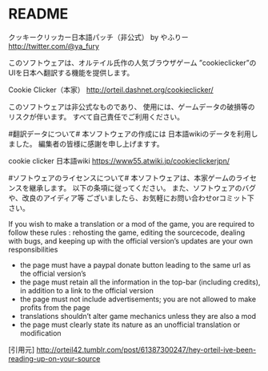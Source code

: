 # README #
クッキークリッカー日本語パッチ（非公式）
by やふりー　 http://twitter.com/@ya_fury

このソフトウェアは、オルテイル氏作の人気ブラウザゲーム
”cookieclicker”のUIを日本へ翻訳する機能を提供します。

Cookie Clicker（本家）
http://orteil.dashnet.org/cookieclicker/

このソフトウェアは非公式なものであり、
使用には、ゲームデータの破損等のリスクが伴います。
すべて自己責任でご利用ください。

#翻訳データについて#
本ソフトウェアの作成には
日本語wikiのデータを利用しました。
編集者の皆様に感謝を申し上げますす。

cookie clicker 日本語wiki
https://www55.atwiki.jp/cookieclickerjpn/

#ソフトウェアのライセンスについて#
本ソフトウェアは、本家ゲームのライセンスを継承します。
以下の条項に従ってください。
また、ソフトウェアのバグや、改良のアイディア等
ございましたら、お気軽にお問い合わせorコミット下さい。

If you wish to make a translation or a mod of the game, you are required to follow these rules :
rehosting the game, editing the sourcecode, dealing with bugs, and keeping up with the official version’s updates are your own responsibilities

- the page must have a paypal donate button leading to the same url as the official version’s
- the page must retain all the information in the top-bar (including credits), in addition to a link to the official version
- the page must not include advertisements; you are not allowed to make profits from the page
- translations shouldn’t alter game mechanics unless they are also a mod
- the page must clearly state its nature as an unofficial translation or modification

[引用元]
http://orteil42.tumblr.com/post/61387300247/hey-orteil-ive-been-reading-up-on-your-source




